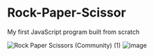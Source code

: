 # Rock-Paper-Scissor
My first JavaScript program built from scratch

![Rock Paper Scissors (Community) (1)](https://user-images.githubusercontent.com/109366020/211008766-e3a95360-0fba-4458-82d0-7c163483b2ef.png)
![image](https://user-images.githubusercontent.com/109366020/211009314-5e3f4d92-53a2-4171-823f-2bff43e91641.png)
